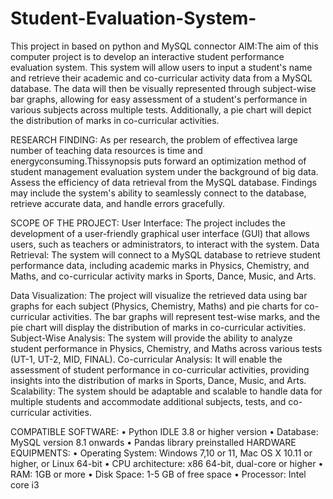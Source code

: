 # Student-Evaluation-System-
This project in based on python and MySQL connector
AIM:The aim of this computer project is to develop an interactive student performance evaluation system. This system will allow users to input a student's name and retrieve their academic and co-curricular activity data from a MySQL database. The data will then be visually represented through subject-wise bar graphs, allowing for easy assessment of a student's performance in various subjects across multiple tests. Additionally, a pie chart will depict the distribution of marks in co-curricular activities.

RESEARCH FINDING: As per research, the problem of effectivea large number of teaching data resources is time and energyconsuming.Thissynopsis puts forward an optimization method of student management evaluation system under the background of big data. Assess the efficiency of data retrieval from the MySQL database. Findings may include the system's ability to seamlessly connect to the database, retrieve accurate data, and handle errors gracefully.

SCOPE OF THE PROJECT:
User Interface: The project includes the development of a user-friendly graphical user interface (GUI) that allows users, such as teachers or administrators, to interact with the system.
Data Retrieval: The system will connect to a MySQL database to retrieve student performance data, including academic marks in Physics, Chemistry, and Maths, and co-curricular activity marks in Sports, Dance, Music, and Arts.

Data Visualization: The project will visualize the retrieved data using bar graphs for each subject (Physics, Chemistry, Maths) and pie charts for co-curricular activities. The bar graphs will represent test-wise marks, and the pie chart will display the distribution of marks in co-curricular activities.
Subject-Wise Analysis: The system will provide the ability to analyze student performance in Physics, Chemistry, and Maths across various tests (UT-1, UT-2, MID, FINAL).
Co-curricular Analysis: It will enable the assessment of student performance in co-curricular activities, providing insights into the distribution of marks in Sports, Dance, Music, and Arts.
Scalability: The system should be adaptable and scalable to handle data for multiple students and accommodate additional subjects, tests, and co-curricular activities.

 COMPATIBLE SOFTWARE:
•	Python IDLE 3.8 or higher version 
•	Database: MySQL version  8.1 onwards 
•	Pandas library preinstalled 
HARDWARE EQUIPMENTS:
•	Operating  System: Windows 7,10 or 11, Mac OS X 10.11 or higher, or Linux 64-bit
•	CPU architecture: x86 64-bit, dual-core or higher
•	RAM: 1GB or more
•	Disk Space: 1-5 GB of free space 
•	Processor: Intel core i3
